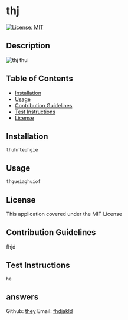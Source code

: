 # thj
[![License: MIT](https://img.shields.io/badge/License-MIT-yellow.svg)](https://opensource.org/licenses/MIT)

## Description
![thj](thuie)
thui

## Table of Contents
* [Installation](#installation)
* [Usage](#usage)
* [Contribution Guidelines](#contribution-guidelines)
* [Test Instructions](#test-instructions) 
* [License](#license)

## Installation
`thuhrteuhgie`

## Usage
`thgueiaghuiof`

## License
This application covered under the MIT License

## Contribution Guidelines
fhjd

## Test Instructions
`he`

## answers
Github: [they](https://github.com/they)
Email: [fhdjakld](mailto:fhdjakld)
